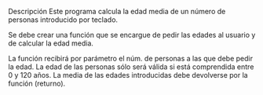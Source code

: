 Descripción
Este programa calcula la edad media de un número de personas introducido por teclado.

Se debe crear una función que se encargue de pedir las edades al usuario y de calcular la edad media.

La función recibirá por parámetro el núm. de personas a las que debe pedir la edad.
La edad de las personas sólo será válida si está comprendida entre 0 y 120 años.
La media de las edades introducidas debe devolverse por la función (returno).